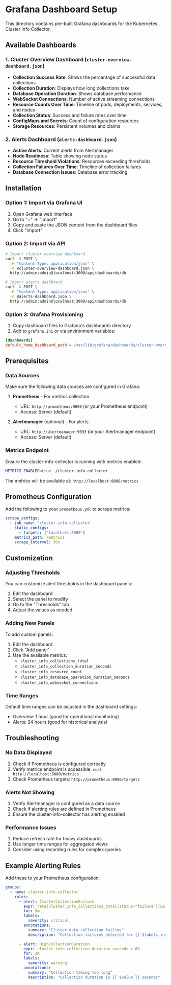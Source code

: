 # Grafana Dashboard Setup

This directory contains pre-built Grafana dashboards for the Kubernetes Cluster Info Collector.

## Available Dashboards

### 1. Cluster Overview Dashboard (`cluster-overview-dashboard.json`)
- **Collection Success Rate**: Shows the percentage of successful data collections
- **Collection Duration**: Displays how long collections take
- **Database Operation Duration**: Shows database performance
- **WebSocket Connections**: Number of active streaming connections
- **Resource Counts Over Time**: Timeline of pods, deployments, services, and nodes
- **Collection Status**: Success and failure rates over time
- **ConfigMaps and Secrets**: Count of configuration resources
- **Storage Resources**: Persistent volumes and claims

### 2. Alerts Dashboard (`alerts-dashboard.json`)
- **Active Alerts**: Current alerts from Alertmanager
- **Node Readiness**: Table showing node status
- **Resource Threshold Violations**: Resources exceeding thresholds
- **Collection Failures Over Time**: Timeline of collection failures
- **Database Connection Issues**: Database error tracking

## Installation

### Option 1: Import via Grafana UI
1. Open Grafana web interface
2. Go to "+" → "Import"
3. Copy and paste the JSON content from the dashboard files
4. Click "Import"

### Option 2: Import via API
```bash
# Import cluster overview dashboard
curl -X POST \
  -H "Content-Type: application/json" \
  -d @cluster-overview-dashboard.json \
  http://admin:admin@localhost:3000/api/dashboards/db

# Import alerts dashboard
curl -X POST \
  -H "Content-Type: application/json" \
  -d @alerts-dashboard.json \
  http://admin:admin@localhost:3000/api/dashboards/db
```

### Option 3: Grafana Provisioning
1. Copy dashboard files to Grafana's dashboards directory
2. Add to `grafana.ini` or via environment variables:
```ini
[dashboards]
default_home_dashboard_path = /var/lib/grafana/dashboards/cluster-overview-dashboard.json
```

## Prerequisites

### Data Sources
Make sure the following data sources are configured in Grafana:

1. **Prometheus** - For metrics collection
   - URL: `http://prometheus:9090` (or your Prometheus endpoint)
   - Access: Server (default)

2. **Alertmanager** (optional) - For alerts
   - URL: `http://alertmanager:9093` (or your Alertmanager endpoint)
   - Access: Server (default)

### Metrics Endpoint
Ensure the cluster-info-collector is running with metrics enabled:
```bash
METRICS_ENABLED=true ./cluster-info-collector
```

The metrics will be available at: `http://localhost:8080/metrics`

## Prometheus Configuration

Add the following to your `prometheus.yml` to scrape metrics:

```yaml
scrape_configs:
  - job_name: 'cluster-info-collector'
    static_configs:
      - targets: ['localhost:8080']
    metrics_path: /metrics
    scrape_interval: 30s
```

## Customization

### Adjusting Thresholds
You can customize alert thresholds in the dashboard panels:
1. Edit the dashboard
2. Select the panel to modify
3. Go to the "Thresholds" tab
4. Adjust the values as needed

### Adding New Panels
To add custom panels:
1. Edit the dashboard
2. Click "Add panel"
3. Use the available metrics:
   - `cluster_info_collections_total`
   - `cluster_info_collection_duration_seconds`
   - `cluster_info_resource_count`
   - `cluster_info_database_operation_duration_seconds`
   - `cluster_info_websocket_connections`

### Time Ranges
Default time ranges can be adjusted in the dashboard settings:
- Overview: 1 hour (good for operational monitoring)
- Alerts: 24 hours (good for historical analysis)

## Troubleshooting

### No Data Displayed
1. Check if Prometheus is configured correctly
2. Verify metrics endpoint is accessible: `curl http://localhost:8080/metrics`
3. Check Prometheus targets: `http://prometheus:9090/targets`

### Alerts Not Showing
1. Verify Alertmanager is configured as a data source
2. Check if alerting rules are defined in Prometheus
3. Ensure the cluster-info-collector has alerting enabled

### Performance Issues
1. Reduce refresh rate for heavy dashboards
2. Use longer time ranges for aggregated views
3. Consider using recording rules for complex queries

## Example Alerting Rules

Add these to your Prometheus configuration:

```yaml
groups:
  - name: cluster-info-collector
    rules:
      - alert: ClusterCollectionFailure
        expr: rate(cluster_info_collections_total{status="failure"}[5m]) > 0
        for: 5m
        labels:
          severity: critical
        annotations:
          summary: "Cluster data collection failing"
          description: "Collection failures detected for {{ $labels.instance }}"

      - alert: HighCollectionDuration
        expr: cluster_info_collection_duration_seconds > 60
        for: 2m
        labels:
          severity: warning
        annotations:
          summary: "Collection taking too long"
          description: "Collection duration is {{ $value }} seconds"
```
